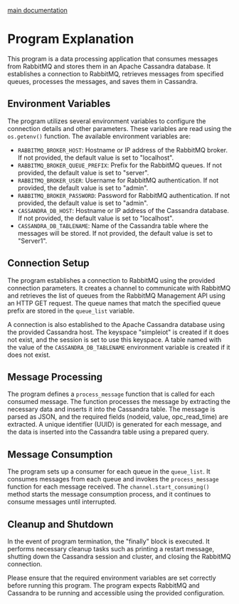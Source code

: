 [main documentation](https://github.com/joaoribeiro5039/SimpleIoT/blob/main/README.MD)
# Program Explanation

This program is a data processing application that consumes messages from RabbitMQ and stores them in an Apache Cassandra database. It establishes a connection to RabbitMQ, retrieves messages from specified queues, processes the messages, and saves them in Cassandra.

## Environment Variables

The program utilizes several environment variables to configure the connection details and other parameters. These variables are read using the `os.getenv()` function. The available environment variables are:

- `RABBITMQ_BROKER_HOST`: Hostname or IP address of the RabbitMQ broker. If not provided, the default value is set to "localhost".
- `RABBITMQ_BROKER_QUEUE_PREFIX`: Prefix for the RabbitMQ queues. If not provided, the default value is set to "server".
- `RABBITMQ_BROKER_USER`: Username for RabbitMQ authentication. If not provided, the default value is set to "admin".
- `RABBITMQ_BROKER_PASSWORD`: Password for RabbitMQ authentication. If not provided, the default value is set to "admin".
- `CASSANDRA_DB_HOST`: Hostname or IP address of the Cassandra database. If not provided, the default value is set to "localhost".
- `CASSANDRA_DB_TABLENAME`: Name of the Cassandra table where the messages will be stored. If not provided, the default value is set to "Server1".

## Connection Setup

The program establishes a connection to RabbitMQ using the provided connection parameters. It creates a channel to communicate with RabbitMQ and retrieves the list of queues from the RabbitMQ Management API using an HTTP GET request. The queue names that match the specified queue prefix are stored in the `queue_list` variable.

A connection is also established to the Apache Cassandra database using the provided Cassandra host. The keyspace "simpleiot" is created if it does not exist, and the session is set to use this keyspace. A table named with the value of the `CASSANDRA_DB_TABLENAME` environment variable is created if it does not exist.

## Message Processing

The program defines a `process_message` function that is called for each consumed message. The function processes the message by extracting the necessary data and inserts it into the Cassandra table. The message is parsed as JSON, and the required fields (nodeid, value, opc_read_time) are extracted. A unique identifier (UUID) is generated for each message, and the data is inserted into the Cassandra table using a prepared query.

## Message Consumption

The program sets up a consumer for each queue in the `queue_list`. It consumes messages from each queue and invokes the `process_message` function for each message received. The `channel.start_consuming()` method starts the message consumption process, and it continues to consume messages until interrupted.

## Cleanup and Shutdown

In the event of program termination, the "finally" block is executed. It performs necessary cleanup tasks such as printing a restart message, shutting down the Cassandra session and cluster, and closing the RabbitMQ connection.

Please ensure that the required environment variables are set correctly before running this program. The program expects RabbitMQ and Cassandra to be running and accessible using the provided configuration.